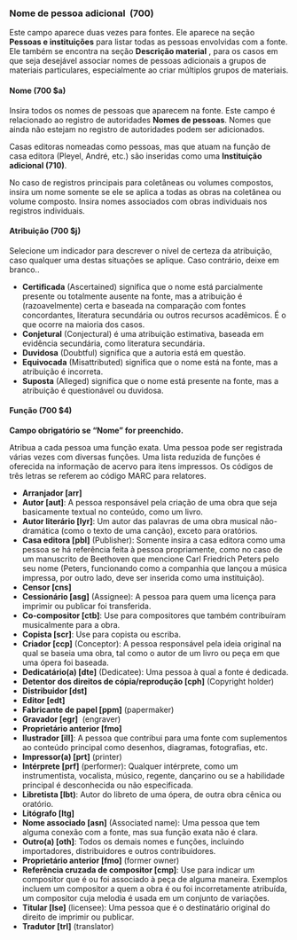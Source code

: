 ### Nome de pessoa adicional&nbsp; (700)  

Este campo aparece duas vezes para fontes. Ele aparece na seção **Pessoas e instituições** para listar todas as pessoas envolvidas com a fonte. Ele também se encontra na seção **Descrição material** , para os casos em que seja desejável associar nomes de pessoas adicionais a grupos de materiais particulares, especialmente ao criar múltiplos grupos de materiais.

#### Nome (700 $a) 

Insira todos os nomes de pessoas que aparecem na fonte. Este campo é relacionado ao registro de autoridades **Nomes de pessoas**. Nomes que ainda não estejam no registro de autoridades podem ser adicionados.

Casas editoras nomeadas como pessoas, mas que atuam na função de casa editora (Pleyel, André, etc.) são inseridas como uma **Instituição adicional (710)**.

No caso de registros principais para coletâneas ou volumes compostos, insira um nome somente se ele se aplica a todas as obras na coletânea ou volume composto. Insira nomes associados com obras individuais nos registros individuais.

#### Atribuição (700 $j) 

Selecione um indicador para descrever o nível de certeza da atribuição, caso qualquer uma destas situações se aplique. Caso contrário, deixe em branco..

- **Certificada** (Ascertained) significa que o nome está parcialmente presente ou totalmente ausente na fonte, mas a atribuição é (razoavelmente) certa e baseada na comparação com fontes concordantes, literatura secundária ou outros recursos acadêmicos. É o que ocorre na maioria dos casos.
- **Conjetural** (Conjectural) é uma atribuição estimativa, baseada em evidência secundária, como literatura secundária.   
- **Duvidosa** (Doubtful) significa que a autoria está em questão.   
- **Equivocada** (Misattributed) significa que o nome está na fonte, mas a atribuição é incorreta.  
- **Suposta** (Alleged) significa que o nome está presente na fonte, mas a atribuição é questionável ou duvidosa.  

#### Função (700 $4) 

**Campo obrigatório se “Nome” for preenchido.**

Atribua a cada pessoa uma função exata. Uma pessoa pode ser registrada várias vezes com diversas funções. Uma lista reduzida de funções é oferecida na informação de acervo para itens impressos. Os códigos de três letras se referem ao código MARC para relatores.

- **Arranjador [arr]**
- **Autor [aut]**: A pessoa responsável pela criação de uma obra que seja basicamente textual no conteúdo, como um livro.
- **Autor literário [lyr]**: Um autor das palavras de uma obra musical não-dramática (como o texto de uma canção), exceto para oratórios.  
- **Casa editora [pbl]** (Publisher): Somente insira a casa editora como uma pessoa se há referência feita à pessoa propriamente, como no caso de um manuscrito de Beethoven que mencione Carl Friedrich Peters pelo seu nome (Peters, funcionando como a companhia que lançou a música impressa, por outro lado, deve ser inserida como uma instituição).   
- **Censor [cns]**
- **Cessionário [asg]** (Assignee): A pessoa para quem uma licença para imprimir ou publicar foi transferida.  
- **Co-compositor [ctb]**: Use para compositores que também contribuíram musicalmente para a obra.
- **Copista [scr]**: Use para copista ou escriba.
- **Criador [ccp]** (Conceptor): A pessoa responsável pela ideia original na qual se baseia uma obra, tal como o autor de um livro ou peça em que uma ópera foi baseada.
- **Dedicatário(a) [dte]** (Dedicatee): Uma pessoa à qual a fonte é dedicada.
- **Detentor dos direitos de cópia/reprodução [cph]** (Copyright holder)
- **Distribuidor [dst]**
- **Editor [edt]**
- **Fabricante de papel [ppm]** (papermaker)  
- **Gravador [egr]** &nbsp;(engraver)  
- **Proprietário anterior [fmo]**
- **Ilustrador [ill]**: A pessoa que contribui para uma fonte com suplementos ao conteúdo principal como desenhos, diagramas, fotografias, etc.
- **Impressor(a) [prt]** (printer)
- **Intérprete [prf]** (performer): Qualquer intérprete, como um instrumentista, vocalista, músico, regente, dançarino ou se a habilidade principal é desconhecida ou não especificada.   
- **Libretista [lbt)**: Autor do libreto de uma ópera, de outra obra cênica ou oratório.
- **Litógrafo [ltg]**
- **Nome associado [asn]** (Associated name): Uma pessoa que tem alguma conexão com a fonte, mas sua função exata não é clara.  
- **Outro(a) [oth]**: Todos os demais nomes e funções, incluindo importadores, distribuidores e outros contribuidores.
- **Proprietário anterior [fmo]** (former owner)
- **Referência cruzada de compositor [cmp]**: Use para indicar um compositor que é ou foi associado à peça de alguma maneira. Exemplos incluem um compositor a quem a obra é ou foi incorretamente atribuída, um compositor cuja melodia é usada em um conjunto de variações.  
- **Titular [lse]** (licensee): Uma pessoa que é o destinatário original do direito de imprimir ou publicar.
- **Tradutor [trl]** (translator)